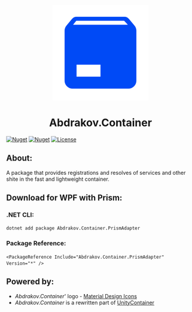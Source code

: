 <p align="center">
  <a>
    <img src="https://github.com/CADindustries/container/blob/main/logos/package-custom.png" alt="Abdrakov.Solutions logo" width="256" height="256">
  </a>
</p>
<h1 align="center">Abdrakov.Container</h1>  

[![Nuget](https://img.shields.io/nuget/v/Abdrakov.Container.PrismAdapter.svg)](http://nuget.org/packages/Abdrakov.Container.PrismAdapter)
[![Nuget](https://img.shields.io/nuget/dt/Abdrakov.Container.PrismAdapter.svg)](http://nuget.org/packages/Abdrakov.Container.PrismAdapter)
[![License](https://img.shields.io/badge/license-MIT-blue.svg)](https://github.com/CrackAndDie/Abdrakov.Container/blob/main/LICENSE)

<h2>About:</h2>  

A package that provides registrations and resolves of services and other shite in the fast and lightweight container.

<h2>Download for WPF with Prism:</h2>  

<h3>.NET CLI:</h3>  

```dotnet add package Abdrakov.Container.PrismAdapter```

<h3>Package Reference:</h3>  

```<PackageReference Include="Abdrakov.Container.PrismAdapter" Version="*" />```   

<h2>Powered by:</h2>  

- *Abdrakov.Container*' logo - [Material Design Icons](https://materialdesignicons.com/)
- *Abdrakov.Container* is a rewritten part of [UnityContainer](https://github.com/unitycontainer/container)
